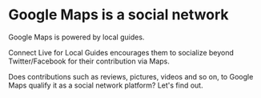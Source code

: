 # Google Maps is a social network
Google Maps is powered by local guides. 

Connect Live for Local Guides encourages them to
socialize beyond Twitter/Facebook for their contribution via Maps.


Does contributions such as reviews, pictures, videos and so on,
to Google Maps qualify it as a social network platform? Let's find out.

